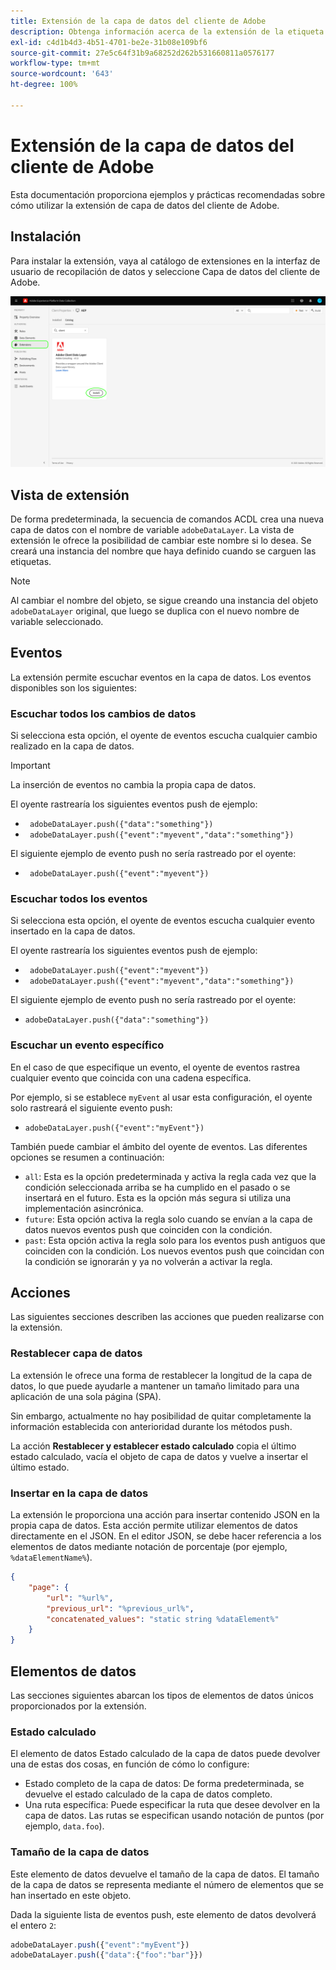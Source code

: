 ```yaml
---
title: Extensión de la capa de datos del cliente de Adobe
description: Obtenga información acerca de la extensión de la etiqueta de capa de datos del cliente de Adobe en Adobe Experience Platform.
exl-id: c4d1b4d3-4b51-4701-be2e-31b08e109bf6
source-git-commit: 27e5c64f31b9a68252d262b531660811a0576177
workflow-type: tm+mt
source-wordcount: '643'
ht-degree: 100%

---
```


# Extensión de la capa de datos del cliente de Adobe

Esta documentación proporciona ejemplos y prácticas recomendadas sobre cómo utilizar la extensión de capa de datos del cliente de Adobe.

<!-- (Missing document?)
If you would like to have more details on development consideration, [please reach this page](./dev.md). -->

## Instalación

Para instalar la extensión, vaya al catálogo de extensiones en la interfaz de usuario de recopilación de datos y seleccione Capa de datos del cliente de Adobe.

![Vista de extensión ACDL en el catálogo](./images/catalog.png)

<!-- (GitHub link?)
There is also the possibility to fork this project. You can download this github project, realize the change that you deem required for your specific use-case and re-upload it on your Organization as a private extension.
This installation will not be supported on our end.<br>
>[!NOTE]
>
> _Consider renaming the extension name in the extension.json file_ -->

## Vista de extensión

De forma predeterminada, la secuencia de comandos ACDL crea una nueva capa de datos con el nombre de variable `adobeDataLayer`. La vista de extensión le ofrece la posibilidad de cambiar este nombre si lo desea. Se creará una instancia del nombre que haya definido cuando se carguen las etiquetas.

>[!NOTE]
>
>Al cambiar el nombre del objeto, se sigue creando una instancia del objeto `adobeDataLayer` original, que luego se duplica con el nuevo nombre de variable seleccionado.

## Eventos

La extensión permite escuchar eventos en la capa de datos. Los eventos disponibles son los siguientes:

### Escuchar todos los cambios de datos

Si selecciona esta opción, el oyente de eventos escucha cualquier cambio realizado en la capa de datos.

>[!IMPORTANT]
>
>La inserción de eventos no cambia la propia capa de datos.

El oyente rastrearía los siguientes eventos push de ejemplo:

* ` adobeDataLayer.push({"data":"something"})`
* ` adobeDataLayer.push({"event":"myevent","data":"something"})`

El siguiente ejemplo de evento push no sería rastreado por el oyente:

* ` adobeDataLayer.push({"event":"myevent"})`

### Escuchar todos los eventos

Si selecciona esta opción, el oyente de eventos escucha cualquier evento insertado en la capa de datos.

El oyente rastrearía los siguientes eventos push de ejemplo:

* ` adobeDataLayer.push({"event":"myevent"})`
* ` adobeDataLayer.push({"event":"myevent","data":"something"})`

El siguiente ejemplo de evento push no sería rastreado por el oyente:

* ` adobeDataLayer.push({"data":"something"}) `

### Escuchar un evento específico

En el caso de que especifique un evento, el oyente de eventos rastrea cualquier evento que coincida con una cadena específica.

Por ejemplo, si se establece `myEvent` al usar esta configuración, el oyente solo rastreará el siguiente evento push:

* `adobeDataLayer.push({"event":"myEvent"})`

También puede cambiar el ámbito del oyente de eventos. Las diferentes opciones se resumen a continuación:

* `all`: Esta es la opción predeterminada y activa la regla cada vez que la condición seleccionada arriba se ha cumplido en el pasado o se insertará en el futuro. Esta es la opción más segura si utiliza una implementación asincrónica.
* `future`: Esta opción activa la regla solo cuando se envían a la capa de datos nuevos eventos push que coinciden con la condición.
* `past`: Esta opción activa la regla solo para los eventos push antiguos que coinciden con la condición. Los nuevos eventos push que coincidan con la condición se ignorarán y ya no volverán a activar la regla.

## Acciones

Las siguientes secciones describen las acciones que pueden realizarse con la extensión.

### Restablecer capa de datos

La extensión le ofrece una forma de restablecer la longitud de la capa de datos, lo que puede ayudarle a mantener un tamaño limitado para una aplicación de una sola página (SPA).

Sin embargo, actualmente no hay posibilidad de quitar completamente la información establecida con anterioridad durante los métodos push.

La acción **Restablecer y establecer estado calculado** copia el último estado calculado, vacía el objeto de capa de datos y vuelve a insertar el último estado.

### Insertar en la capa de datos

La extensión le proporciona una acción para insertar contenido JSON en la propia capa de datos. Esta acción permite utilizar elementos de datos directamente en el JSON. En el editor JSON, se debe hacer referencia a los elementos de datos mediante notación de porcentaje (por ejemplo, `%dataElementName%`).

```json
{
    "page": {
        "url": "%url%",
        "previous_url": "%previous_url%",
        "concatenated_values": "static string %dataElement%"
    }
}
```

## Elementos de datos

Las secciones siguientes abarcan los tipos de elementos de datos únicos proporcionados por la extensión.

### Estado calculado

El elemento de datos Estado calculado de la capa de datos puede devolver una de estas dos cosas, en función de cómo lo configure:

* Estado completo de la capa de datos: De forma predeterminada, se devuelve el estado calculado de la capa de datos completo.
* Una ruta específica: Puede especificar la ruta que desee devolver en la capa de datos. Las rutas se especifican usando notación de puntos (por ejemplo, `data.foo`).

### Tamaño de la capa de datos

Este elemento de datos devuelve el tamaño de la capa de datos. El tamaño de la capa de datos se representa mediante el número de elementos que se han insertado en este objeto.

Dada la siguiente lista de eventos push, este elemento de datos devolverá el entero `2`:

```js
adobeDataLayer.push({"event":"myEvent"})
adobeDataLayer.push({"data":{"foo":"bar"}})
```

